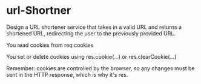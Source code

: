 # url-Shortner

Design a URL shortener service that takes in a valid URL and returns a shortened URL,
redirecting the user to the previously provided URL.


You read cookies from req.cookies

You set or delete cookies using res.cookie(...) or res.clearCookie(...)

Remember: cookies are controlled by the browser, so any changes must be sent in the HTTP response, which is why it's res.






